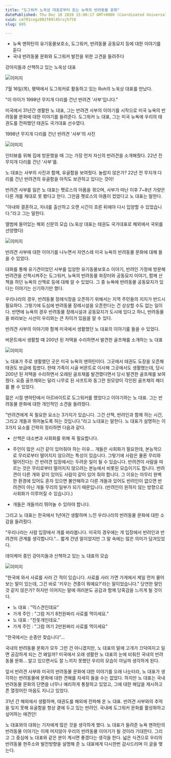 ```yaml
---
title: "도그워커 노욱상 대표로부터 듣는 뉴욕의 반려동물 문화"
datePublished: Thu Dec 10 2020 15:00:17 GMT+0000 (Coordinated Universal Time)
cuid: cm701cogz002f09l45rujh7t8
slug: 605

---
```



- 뉴욕 맨하탄의 유기동물보호소, 도그워커, 반려동물 공동묘지 등에 대한 이야기를 듣다
- 국내 반려동물 문화와 도그워커 발전을 위한 고견을 들려주다

강아지들과 산책하고 있는 노욱상 대표

![이미지](https://cdn.hashnode.com/res/hashnode/image/upload/v1739251347745/42165548-52f6-46e1-a713-94454d1fec83.jpeg)

7월 16일(목), 평택에서 도그워커로 활동하고 있는 Roh의 노욱상 대표를 만났다.

"이 아이가 1998년 무지개 다리를 건넌 반려견 '사부'입니다."

미국에서 31년간 생활한 노 대표, 그는 반려견 사부의 이야기를 시작으로 미국 뉴욕의 반려동물 문화에 대한 이야기를 들려준다. 도그워커 노 대표, 그는 미국 뉴욕에 우리의 태권도를 전파했던 태권도 국가대표 선수였다.

1998년 무지개 다리를 건넌 반려견 '사부'의 사진

![이미지](https://cdn.hashnode.com/res/hashnode/image/upload/v1739251349919/825ddab2-6147-4628-b256-69709dc8aa8c.jpeg)

인터뷰를 위해 집에 방문했을 때 그는 가장 먼저 자신의 반려견을 소개해줬다. 22년 전 무지개 다리를 건넌 '사부'를.

노 대표는 사부의 사진과 함께, 유골함을 보여줬다. 놀랍지 않은가? 22년 전 무지개 다리를 건넌 반려견의 유골함을 아직도 보관하고 있다는 것이!

반려견 사부를 잃은 노 대표는 펫로스의 아픔을 겪으며, 사부가 떠난 이후 7~8년 가량은 다른 개를 제대로 못 봤다고 한다. 그만큼 펫로스의 아픔이 컸었다고 노 대표는 말한다.

"아내와 결혼하고, 자녀를 출산하고 오랜 시간이 흐른 뒤에야 다시 입양할 수 있었습니다."라고 그는 말한다.

앨범에 들어있는 해외 신문의 모습 (노욱상 대표는 태권도 국가대표로 해외에서 국위를 선양했다)

![이미지](https://cdn.hashnode.com/res/hashnode/image/upload/v1739251352366/a4163650-cbb5-422a-9d92-3de16a463016.jpeg)

반려견 사부에 대한 이야기를 나누면서 자연스레 미국 뉴욕의 반려동물 문화에 대해 들을 수 있었다.

대화를 통해 유기견이었던 사부를 입양한 유기동물보호소 이야기, 반려인 가정에 방문해 반려견을 산책시켜주는 도그워커, 뉴욕의 반려동물 화장터와 공동묘지 이야기, 함께 산책을 하던 뉴욕의 산책로 등에 대해 알 수 있었다. 그 중 뉴욕에 반려동물 공동묘지가 있다는 이야기는 신기하기만 했다.

우리나라의 경우, 반려동물 장례식장을 오픈하기 위해서는 지역 주민들의 지지가 반드시 필요하다. 그렇기에 도심에 반려동물 장례시설을 오픈한다는 건 상상할 수도 없는 일이다. 반면에 뉴욕의 경우 반려동물 장례시설과 공동묘지가 도시에 있다고 하니, 반려동물을 바라보는 시선이 우리와는 큰 차이가 있음을 알 수 있다.

반려견 사부의 이야기와 함께 미국에서 생활했던 노 대표의 이야기를 들을 수 있었다.

버몬트에서 생활할 때 200년 된 저택을 수리하면서 발견한 골프채를 소개하는 노 대표

![이미지](https://cdn.hashnode.com/res/hashnode/image/upload/v1739251354175/62aa69cd-6332-4855-aa44-934c8c9a1fa4.jpeg)

노 대표가 주로 생활했던 곳은 미국 뉴욕의 맨하탄이다. 그곳에서 태권도 도장을 오픈해 태권도 보급에 힘썼다. 한때 가족이 시골 버몬트로 이사해 그곳에서도 생활했는데, 당시 200년 된 저택을 수리하면서 오래된 골프채를 발견했다면서 당시 발견한 골프채를 보여줬다. 요즘 골프채와는 달리 나무로 된 샤프트와 동그란 원모양이 각인된 골프채의 헤더를 볼 수 있었다.

젊은 시절 맨하탄에서 아르바이트로 도그워커를 했었다고 이야기하는 노 대표. 그는 반려동물 문화에 대한 개인적인 소견을 들려줬다.

"반려견에게 꼭 필요한 요소는 3가지가 있습니다. 그건 산책, 반려인과 함께 하는 시간, 그리고 개들과 뛰어놀도록 하는 것입니다."라고 노대표는 말한다. 노 대표가 설명하는 이 3가지 요소를 간략히 정리하면 다음과 같다.

- 산책은 대소변과 사회화를 위해 꼭 필요합니다.
- 주인이 많은 시간 같이 있어줘야 하는 이유... 개들은 사회화가 필요한데, 본능적으로 무리로부터 떨어지지 않으려는 특성이 있습니다. 그렇기에 사람은 물론 무리와 떨어진다는 건 반려견 입장에서는 두려운 일이 될 수 있습니다. 반려견이 사람을 따르는 것은 무리로부터 떨어지지 않으려는 본능에서 비롯된 모습이기도 합니다. 반려견이 다른 개와 같이 있어도 사람이 같이 있어 줘야 합니다. 그 이유는 아무리 완벽한 환경에 있어도 혼자 있으면 불안해하고 다른 개들과 있어도 반려인이 없으면 반려견이 아닌 개들 무리의 일부가 되기 때문입니다. (반려인이 원하지 않는 방향으로 사회화가 이루어질 수 있습니다.)

- 개들은 개들끼리 뛰어놀 수 있아야 합니다.

그리고 노 대표는 한국에서 1년여간 생활하며 느낀 우리나라의 반려동물 문화에 대한 소감을 들려줬다.

"우리나라는 사람 입장에서 개를 바라봅니다. 미국의 경우에는 개 입장에서 반려인과 반려견의 관계를 생각합니다."... 짧게 건넨 말이었지만 그 말 속에는 많은 의미가 담겨있었다.

데이케어 중인 강아지들과 산책하고 있는 노 대표의 모습

![이미지](https://cdn.hashnode.com/res/hashnode/image/upload/v1739251356059/aef778d7-2acc-432e-a97c-a7c901198333.jpeg)

"한국에 와서 사료를 사러 간 적이 있습니다. 사료를 사러 가면 가게에서 제일 먼저 물어보는 말이 있는데, 그건 바로 '키우는 견종이 뭐예요?'라는 말이었습니다." 당연한 말인 것 같지 않은가? 하지만 이어지는 말에 여러분도 공감과 함께 당혹감을 느끼게 될 것이다.

- 노 대표 : "믹스견인데요"
- 가게 주인 : "그럼 저기 8천원짜리 사료를 먹이세요."
- 노 대표 : "진돗개인데요."
- 가게 주인 : "그럼 여기 2만원짜리 사료를 먹이세요"

"한국에서는 순종만 찾습니다"...

국내의 반려동물 문화가 모두 그런 건 아니겠지만, 노 대표의 말에 고개가 끄덕여지고 일면 공감하게 되는 건 왜일까? 미국에서 오래 생활한 노 대표의 눈에 비춰친 국내의 반려동물 문화... 알고 있으면서도 잘 느끼지 못했던 우리의 모습이 아닐까 생각하게 된다.

앞서 반려견 사부와 미국의 반려동물 문화에 대한 이야기를 오래 나눈터라, 노 대표가 생각하는 반려동물에 문화에 대한 견해를 자세히 들을 수는 없었다. 하지만 노 대표는 국내 반려동물 문화의 단면을 너무나 예리하게 통찰하고 있었고, 그에 대한 해답을 제시하고픈 열정어린 마음도 지니고 있었다.

31년 간 해외에서 생활하며, 태권도를 해외에 전파해 온 노 대표. 반려견 사부와의 추억을 잊지 못해 유골함을 항상 곁에 두고 있는 반려인. 국내에 도그워커 문화를 활성화하고 싶어하는 애견인!

노 대표와의 대화는 기자에게 많은 것을 생각하게 했다. 노 대표가 들려준 뉴욕 맨하탄의 반려동물 이야기는 이제 머지않아 우리의 반려동물 이야기가 될 것이라 기대한다. 그리고 그 중심에 노 대표와 같은 분이 계시면 좋겠다는 생각을 한다. 넓은 식견으로 우리의 반려동물 현주소와 발전방향을 설명해 준 노 대표에게 다시한번 감사드리며 이 글을 맺는다.
